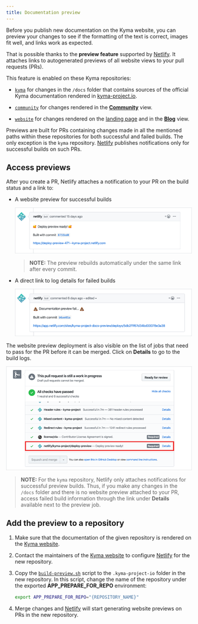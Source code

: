 ```yaml
---
title: Documentation preview
---
```


Before you publish new documentation on the Kyma website, you can preview your changes to see if the formatting of the text is correct, images fit well, and links work as expected.

That is possible thanks to the **preview feature** supported by [Netlify](https://www.netlify.com/). It attaches links to autogenerated previews of all website views to your pull requests (PRs).

This feature is enabled on these Kyma repositories:

- [`kyma`](https://github.com/kyma-project/kyma) for changes in the `/docs` folder that contains sources of the official Kyma documentation rendered in [kyma-project.io](https://kyma-project.io).

- [`community`](https://github.com/kyma-project/community) for changes rendered in the [**Community**](https://kyma-project.io/community/) view.

- [`website`](https://github.com/kyma-project/website) for changes rendered on the [landing page](https://kyma-project.io/) and in the [**Blog**](https://kyma-project.io/blog/) view.

Previews are built for PRs containing changes made in all the mentioned paths within these repositories for both successful and failed builds. The only exception is the `kyma` repository. [Netlify](https://www.netlify.com/) publishes notifications only for successful builds on such PRs.

## Access previews

After you create a PR, Netlify attaches a notification to your PR on the build status and a link to:

- A website preview for successful builds

    ![Successful preview](./assets/successful-preview.png)

    >**NOTE:** The preview rebuilds automatically under the same link after every commit.

- A direct link to log details for failed builds

    ![Failed preview](./assets/failed-preview.png)

The website preview deployment is also visible on the list of jobs that need to pass for the PR before it can be merged. Click on **Details** to go to the build logs.

![Job details](./assets/job-details.png)

>**NOTE:** For the `kyma` repository, Netlify only attaches notifications for successful preview builds. Thus, if you make any changes in the `/docs` folder and there is no website preview attached to your PR, access failed build information through the link under **Details** available next to the preview job.

## Add the preview to a repository

1. Make sure that the documentation of the given repository is rendered on the [Kyma website](https://kyma-project.io).

2. Contact the maintainers of the [Kyma website](https://kyma-project.io) to configure [Netlify](https://www.netlify.com/) for the new repository.

3. Copy the [`build-preview.sh`](https://github.com/kyma-project/cli/blob/main/.kyma-project-io/build-preview.sh) script to the `.kyma-project-io` folder in the new repository. In this script, change the name of the repository under the exported **APP_PREPARE_FOR_REPO** environment:

    ```bash
    export APP_PREPARE_FOR_REPO="{REPOSITORY_NAME}"
    ```

4. Merge changes and [Netlify](https://www.netlify.com/) will start generating website previews on PRs in the new repository.
